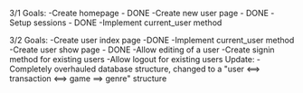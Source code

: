 3/1
  Goals:
    -Create homepage - DONE
    -Create new user page - DONE
    -Setup sessions - DONE
    -Implement current_user method

3/2
  Goals:
    -Create user index page -DONE
    -Implement current_user method
    -Create user show page - DONE
    -Allow editing of a user
    -Create signin method for existing users
    -Allow logout for existing users
  Update:
    -Completely overhauled database structure, changed to a "user <==> transaction <==> game ==> genre" structure